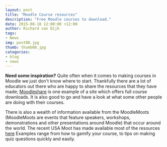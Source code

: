 ```yaml
---
layout: post
title: "Moodle Course resources"
description: "Free Moodle courses to download."
date: 2015-08-18 12:00:00 +12:00
author: Richard van Dijk
tags:
- News
img: post08.jpg
thumb: thumb08.jpg
categories:
- blog
- news
---
```

**Need some inspiration?** Quite often when it comes to making courses in Moodle we just don't know where to start. Thankfully there are a lot of educators out there who are happy to share the resources that they have made; [Moodleshare](http://moodleshare.org/course/index.php) is one example of a site which offers full course downloads. It is also good to go and have a look at what some other people are doing with their courses. 

There is also a wealth of information available from the MoodleMoots (MoodleMoots are events that feature speakers, workshops, demonstrations and other presentations around Moodle) that occur around the world. The recent USA Moot has made available most of the resources [here](https://mootus15.moodlemoot.org/mod/data/view.php?id=8) Examples range from how to gamify your course, to tips on making quiz questions quickly and easily.

